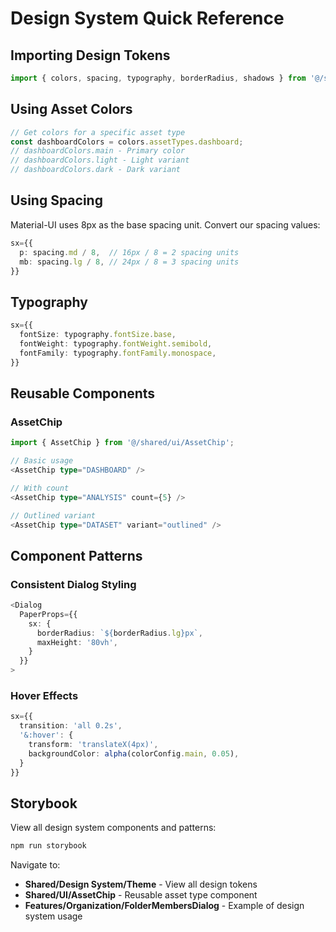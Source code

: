 # Design System Quick Reference

## Importing Design Tokens

```typescript
import { colors, spacing, typography, borderRadius, shadows } from '@/shared/design-system/theme';
```

## Using Asset Colors

```typescript
// Get colors for a specific asset type
const dashboardColors = colors.assetTypes.dashboard;
// dashboardColors.main - Primary color
// dashboardColors.light - Light variant
// dashboardColors.dark - Dark variant
```

## Using Spacing

Material-UI uses 8px as the base spacing unit. Convert our spacing values:

```typescript
sx={{ 
  p: spacing.md / 8,  // 16px / 8 = 2 spacing units
  mb: spacing.lg / 8, // 24px / 8 = 3 spacing units
}}
```

## Typography

```typescript
sx={{
  fontSize: typography.fontSize.base,
  fontWeight: typography.fontWeight.semibold,
  fontFamily: typography.fontFamily.monospace,
}}
```

## Reusable Components

### AssetChip
```typescript
import { AssetChip } from '@/shared/ui/AssetChip';

// Basic usage
<AssetChip type="DASHBOARD" />

// With count
<AssetChip type="ANALYSIS" count={5} />

// Outlined variant
<AssetChip type="DATASET" variant="outlined" />
```

## Component Patterns

### Consistent Dialog Styling
```typescript
<Dialog
  PaperProps={{
    sx: {
      borderRadius: `${borderRadius.lg}px`,
      maxHeight: '80vh',
    }
  }}
>
```

### Hover Effects
```typescript
sx={{
  transition: 'all 0.2s',
  '&:hover': {
    transform: 'translateX(4px)',
    backgroundColor: alpha(colorConfig.main, 0.05),
  }
}}
```

## Storybook

View all design system components and patterns:

```bash
npm run storybook
```

Navigate to:
- **Shared/Design System/Theme** - View all design tokens
- **Shared/UI/AssetChip** - Reusable asset type component
- **Features/Organization/FolderMembersDialog** - Example of design system usage
